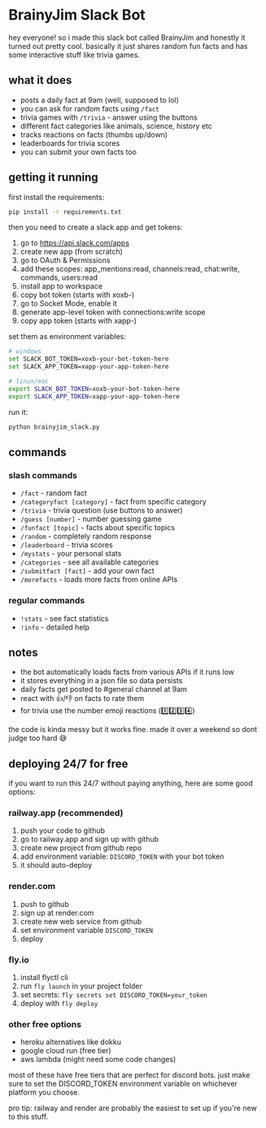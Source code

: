 # BrainyJim Slack Bot

hey everyone! so i made this slack bot called BrainyJim and honestly it turned out pretty cool. basically it just shares random fun facts and has some interactive stuff like trivia games.

## what it does

- posts a daily fact at 9am (well, supposed to lol)
- you can ask for random facts using `/fact` 
- trivia games with `/trivia` - answer using the buttons
- different fact categories like animals, science, history etc
- tracks reactions on facts (thumbs up/down)
- leaderboards for trivia scores
- you can submit your own facts too

## getting it running

first install the requirements:
```bash
pip install -r requirements.txt
```

then you need to create a slack app and get tokens:
1. go to https://api.slack.com/apps
2. create new app (from scratch)
3. go to OAuth & Permissions
4. add these scopes: app_mentions:read, channels:read, chat:write, commands, users:read
5. install app to workspace
6. copy bot token (starts with xoxb-)
7. go to Socket Mode, enable it
8. generate app-level token with connections:write scope
9. copy app token (starts with xapp-)

set them as environment variables:
```bash
# windows
set SLACK_BOT_TOKEN=xoxb-your-bot-token-here
set SLACK_APP_TOKEN=xapp-your-app-token-here

# linux/mac  
export SLACK_BOT_TOKEN=xoxb-your-bot-token-here
export SLACK_APP_TOKEN=xapp-your-app-token-here
```

run it:
```bash
python brainyjim_slack.py
```

## commands

### slash commands
- `/fact` - random fact
- `/categoryfact [category]` - fact from specific category  
- `/trivia` - trivia question (use buttons to answer)
- `/guess [number]` - number guessing game
- `/funfact [topic]` - facts about specific topics
- `/random` - completely random response
- `/leaderboard` - trivia scores
- `/mystats` - your personal stats
- `/categories` - see all available categories
- `/submitfact [fact]` - add your own fact
- `/morefacts` - loads more facts from online APIs

### regular commands  
- `!stats` - see fact statistics
- `!info` - detailed help

## notes

- the bot automatically loads facts from various APIs if it runs low
- it stores everything in a json file so data persists
- daily facts get posted to #general channel at 9am
- react with 👍/👎 on facts to rate them
- for trivia use the number emoji reactions (1️⃣2️⃣3️⃣4️⃣)

the code is kinda messy but it works fine. made it over a weekend so dont judge too hard 😅

## deploying 24/7 for free

if you want to run this 24/7 without paying anything, here are some good options:

### railway.app (recommended)
1. push your code to github
2. go to railway.app and sign up with github
3. create new project from github repo
4. add environment variable: `DISCORD_TOKEN` with your bot token
5. it should auto-deploy

### render.com  
1. push to github
2. sign up at render.com
3. create new web service from github
4. set environment variable `DISCORD_TOKEN`
5. deploy

### fly.io
1. install flyctl cli
2. run `fly launch` in your project folder  
3. set secrets: `fly secrets set DISCORD_TOKEN=your_token`
4. deploy with `fly deploy`

### other free options
- heroku alternatives like dokku
- google cloud run (free tier)
- aws lambda (might need some code changes)

most of these have free tiers that are perfect for discord bots. just make sure to set the DISCORD_TOKEN environment variable on whichever platform you choose.

pro tip: railway and render are probably the easiest to set up if you're new to this stuff.
